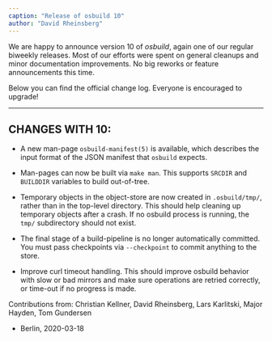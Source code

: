 ```yaml
---
caption: "Release of osbuild 10"
author: "David Rheinsberg"
---
```

We are happy to announce version 10 of *osbuild*, again one of our regular
biweekly releases. Most of our efforts were spent on general cleanups and minor
documentation improvements. No big reworks or feature announcements this time.

Below you can find the official change log. Everyone is encouraged to upgrade!

----

## CHANGES WITH 10:

* A new man-page `osbuild-manifest(5)` is available, which describes
  the input format of the JSON manifest that `osbuild` expects.

* Man-pages can now be built via `make man`. This supports `SRCDIR` and
  `BUILDDIR` variables to build out-of-tree.

* Temporary objects in the object-store are now created in
  `.osbuild/tmp/`, rather than in the top-level directory. This should
  help cleaning up temporary objects after a crash. If no osbuild
  process is running, the `tmp/` subdirectory should not exist.

* The final stage of a build-pipeline is no longer automatically
  committed. You must pass checkpoints via `--checkpoint` to commit
  anything to the store.

* Improve curl timeout handling. This should improve osbuild behavior
  with slow or bad mirrors and make sure operations are retried
  correctly, or time-out if no progress is made.

Contributions from: Christian Kellner, David Rheinsberg, Lars Karlitski,
                    Major Hayden, Tom Gundersen

- Berlin, 2020-03-18
